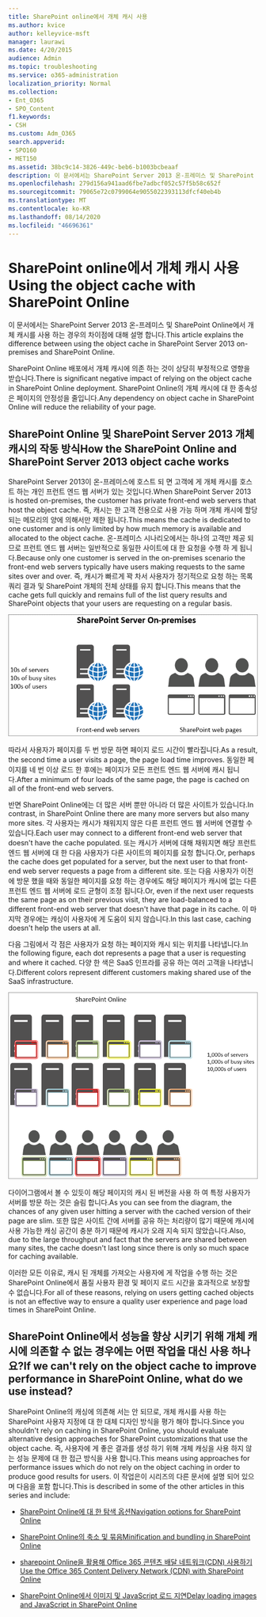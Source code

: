 ```yaml
---
title: SharePoint online에서 개체 캐시 사용
ms.author: kvice
author: kelleyvice-msft
manager: laurawi
ms.date: 4/20/2015
audience: Admin
ms.topic: troubleshooting
ms.service: o365-administration
localization_priority: Normal
ms.collection:
- Ent_O365
- SPO_Content
f1.keywords:
- CSH
ms.custom: Adm_O365
search.appverid:
- SPO160
- MET150
ms.assetid: 38bc9c14-3826-449c-beb6-b1003bcbeaaf
description: 이 문서에서는 SharePoint Server 2013 온-프레미스 및 SharePoint Online에서 개체 캐시를 사용 하는 경우의 차이점에 대해 설명 합니다.
ms.openlocfilehash: 279d156a941aad6fbe7adbcf052c57f5b58c652f
ms.sourcegitcommit: 79065e72c0799064e9055022393113dfcf40eb4b
ms.translationtype: MT
ms.contentlocale: ko-KR
ms.lasthandoff: 08/14/2020
ms.locfileid: "46696361"
---
```

# <a name="using-the-object-cache-with-sharepoint-online"></a><span data-ttu-id="794ab-103">SharePoint online에서 개체 캐시 사용</span><span class="sxs-lookup"><span data-stu-id="794ab-103">Using the object cache with SharePoint Online</span></span>

<span data-ttu-id="794ab-104">이 문서에서는 SharePoint Server 2013 온-프레미스 및 SharePoint Online에서 개체 캐시를 사용 하는 경우의 차이점에 대해 설명 합니다.</span><span class="sxs-lookup"><span data-stu-id="794ab-104">This article explains the difference between using the object cache in SharePoint Server 2013 on-premises and SharePoint Online.</span></span>
  
<span data-ttu-id="794ab-105">SharePoint Online 배포에서 개체 캐시에 의존 하는 것이 상당히 부정적으로 영향을 받습니다.</span><span class="sxs-lookup"><span data-stu-id="794ab-105">There is significant negative impact of relying on the object cache in SharePoint Online deployment.</span></span> <span data-ttu-id="794ab-106">SharePoint Online의 개체 캐시에 대 한 종속성은 페이지의 안정성을 줄입니다.</span><span class="sxs-lookup"><span data-stu-id="794ab-106">Any dependency on object cache in SharePoint Online will reduce the reliability of your page.</span></span> 
  
## <a name="how-the-sharepoint-online-and-sharepoint-server-2013-object-cache-works"></a><span data-ttu-id="794ab-107">SharePoint Online 및 SharePoint Server 2013 개체 캐시의 작동 방식</span><span class="sxs-lookup"><span data-stu-id="794ab-107">How the SharePoint Online and SharePoint Server 2013 object cache works</span></span>

<span data-ttu-id="794ab-108">SharePoint Server 2013이 온-프레미스에 호스트 되 면 고객에 게 개체 캐시를 호스트 하는 개인 프런트 엔드 웹 서버가 있는 것입니다.</span><span class="sxs-lookup"><span data-stu-id="794ab-108">When SharePoint Server 2013 is hosted on-premises, the customer has private front-end web servers that host the object cache.</span></span> <span data-ttu-id="794ab-109">즉, 캐시는 한 고객 전용으로 사용 가능 하며 개체 캐시에 할당 되는 메모리의 양에 의해서만 제한 됩니다.</span><span class="sxs-lookup"><span data-stu-id="794ab-109">This means the cache is dedicated to one customer and is only limited by how much memory is available and allocated to the object cache.</span></span> <span data-ttu-id="794ab-110">온-프레미스 시나리오에서는 하나의 고객만 제공 되므로 프런트 엔드 웹 서버는 일반적으로 동일한 사이트에 대 한 요청을 수행 하 게 됩니다.</span><span class="sxs-lookup"><span data-stu-id="794ab-110">Because only one customer is served in the on-premises scenario the front-end web servers typically have users making requests to the same sites over and over.</span></span> <span data-ttu-id="794ab-111">즉, 캐시가 빠르게 꽉 차서 사용자가 정기적으로 요청 하는 목록 쿼리 결과 및 SharePoint 개체의 전체 상태를 유지 합니다.</span><span class="sxs-lookup"><span data-stu-id="794ab-111">This means that the cache gets full quickly and remains full of the list query results and SharePoint objects that your users are requesting on a regular basis.</span></span>
  
![온-프레미스 프런트 엔드 웹 서버에 대한 트래픽 및 로드 표시](../media/a0d38b36-4909-4abb-8d4e-4930814bb3de.png)
  
<span data-ttu-id="794ab-113">따라서 사용자가 페이지를 두 번 방문 하면 페이지 로드 시간이 빨라집니다.</span><span class="sxs-lookup"><span data-stu-id="794ab-113">As a result, the second time a user visits a page, the page load time improves.</span></span> <span data-ttu-id="794ab-114">동일한 페이지를 네 번 이상 로드 한 후에는 페이지가 모든 프런트 엔드 웹 서버에 캐시 됩니다.</span><span class="sxs-lookup"><span data-stu-id="794ab-114">After a minimum of four loads of the same page, the page is cached on all of the front-end web servers.</span></span>
  
<span data-ttu-id="794ab-115">반면 SharePoint Online에는 더 많은 서버 뿐만 아니라 더 많은 사이트가 있습니다.</span><span class="sxs-lookup"><span data-stu-id="794ab-115">In contrast, in SharePoint Online there are many more servers but also many more sites.</span></span> <span data-ttu-id="794ab-116">각 사용자는 캐시가 채워지지 않은 다른 프런트 엔드 웹 서버에 연결할 수 있습니다.</span><span class="sxs-lookup"><span data-stu-id="794ab-116">Each user may connect to a different front-end web server that doesn't have the cache populated.</span></span> <span data-ttu-id="794ab-117">또는 캐시가 서버에 대해 채워지면 해당 프런트 엔드 웹 서버에 대 한 다음 사용자가 다른 사이트의 페이지를 요청 합니다.</span><span class="sxs-lookup"><span data-stu-id="794ab-117">Or, perhaps the cache does get populated for a server, but the next user to that front-end web server requests a page from a different site.</span></span> <span data-ttu-id="794ab-118">또는 다음 사용자가 이전에 방문 했을 때와 동일한 페이지를 요청 하는 경우에도 해당 페이지가 캐시에 없는 다른 프런트 엔드 웹 서버에 로드 균형이 조정 됩니다.</span><span class="sxs-lookup"><span data-stu-id="794ab-118">Or, even if the next user requests the same page as on their previous visit, they are load-balanced to a different front-end web server that doesn't have that page in its cache.</span></span> <span data-ttu-id="794ab-119">이 마지막 경우에는 캐싱이 사용자에 게 도움이 되지 않습니다.</span><span class="sxs-lookup"><span data-stu-id="794ab-119">In this last case, caching doesn't help the users at all.</span></span>
  
<span data-ttu-id="794ab-120">다음 그림에서 각 점은 사용자가 요청 하는 페이지와 캐시 되는 위치를 나타냅니다.</span><span class="sxs-lookup"><span data-stu-id="794ab-120">In the following figure, each dot represents a page that a user is requesting and where it cached.</span></span> <span data-ttu-id="794ab-121">다양 한 색은 SaaS 인프라를 공유 하는 여러 고객을 나타냅니다.</span><span class="sxs-lookup"><span data-stu-id="794ab-121">Different colors represent different customers making shared use of the SaaS infrastructure.</span></span>
  
![SharePoint Online의 개체 캐시 결과 표시](../media/25d04011-ef83-4cb7-9e04-a6ed490f63c3.png)
  
<span data-ttu-id="794ab-123">다이어그램에서 볼 수 있듯이 해당 페이지의 캐시 된 버전을 사용 하 여 특정 사용자가 서버를 방문 하는 것은 슬림 합니다.</span><span class="sxs-lookup"><span data-stu-id="794ab-123">As you can see from the diagram, the chances of any given user hitting a server with the cached version of their page are slim.</span></span> <span data-ttu-id="794ab-124">또한 많은 사이트 간에 서버를 공유 하는 처리량이 많기 때문에 캐시에 사용 가능한 캐싱 공간이 충분 하기 때문에 캐시가 오래 지속 되지 않았습니다.</span><span class="sxs-lookup"><span data-stu-id="794ab-124">Also, due to the large throughput and fact that the servers are shared between many sites, the cache doesn't last long since there is only so much space for caching available.</span></span>
  
<span data-ttu-id="794ab-125">이러한 모든 이유로, 캐시 된 개체를 가져오는 사용자에 게 작업을 수행 하는 것은 SharePoint Online에서 품질 사용자 환경 및 페이지 로드 시간을 효과적으로 보장할 수 없습니다.</span><span class="sxs-lookup"><span data-stu-id="794ab-125">For all of these reasons, relying on users getting cached objects is not an effective way to ensure a quality user experience and page load times in SharePoint Online.</span></span>
  
## <a name="if-we-cant-rely-on-the-object-cache-to-improve-performance-in-sharepoint-online-what-do-we-use-instead"></a><span data-ttu-id="794ab-126">SharePoint Online에서 성능을 향상 시키기 위해 개체 캐시에 의존할 수 없는 경우에는 어떤 작업을 대신 사용 하나요?</span><span class="sxs-lookup"><span data-stu-id="794ab-126">If we can't rely on the object cache to improve performance in SharePoint Online, what do we use instead?</span></span>

<span data-ttu-id="794ab-127">SharePoint Online의 캐싱에 의존해 서는 안 되므로, 개체 캐시를 사용 하는 SharePoint 사용자 지정에 대 한 대체 디자인 방식을 평가 해야 합니다.</span><span class="sxs-lookup"><span data-stu-id="794ab-127">Since you shouldn't rely on caching in SharePoint Online, you should evaluate alternative design approaches for SharePoint customizations that use the object cache.</span></span> <span data-ttu-id="794ab-128">즉, 사용자에 게 좋은 결과를 생성 하기 위해 개체 캐싱을 사용 하지 않는 성능 문제에 대 한 접근 방식을 사용 합니다.</span><span class="sxs-lookup"><span data-stu-id="794ab-128">This means using approaches for performance issues which do not rely on the object caching in order to produce good results for users.</span></span> <span data-ttu-id="794ab-129">이 작업은이 시리즈의 다른 문서에 설명 되어 있으며 다음을 포함 합니다.</span><span class="sxs-lookup"><span data-stu-id="794ab-129">This is described in some of the other articles in this series and include:</span></span>
  
- [<span data-ttu-id="794ab-130">SharePoint Online에 대 한 탐색 옵션</span><span class="sxs-lookup"><span data-stu-id="794ab-130">Navigation options for SharePoint Online</span></span>](navigation-options-for-sharepoint-online.md)
    
- [<span data-ttu-id="794ab-131">SharePoint Online의 축소 및 묶음</span><span class="sxs-lookup"><span data-stu-id="794ab-131">Minification and bundling in SharePoint Online</span></span>](minification-and-bundling-in-sharepoint-online.md)
    
- [<span data-ttu-id="794ab-132">sharepoint Online을 활용해 Office 365 콘텐츠 배달 네트워크(CDN) 사용하기</span><span class="sxs-lookup"><span data-stu-id="794ab-132">Use the Office 365 Content Delivery Network (CDN) with SharePoint Online</span></span>](use-microsoft-365-cdn-with-spo.md)
    
- [<span data-ttu-id="794ab-133">SharePoint Online에서 이미지 및 JavaScript 로드 지연</span><span class="sxs-lookup"><span data-stu-id="794ab-133">Delay loading images and JavaScript in SharePoint Online</span></span>](delay-loading-images-and-javascript-in-sharepoint-online.md)
    

